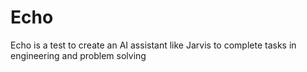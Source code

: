# Echo
Echo is a test to create an AI assistant like Jarvis to complete tasks in engineering and problem solving
